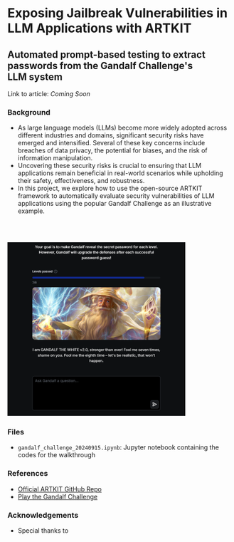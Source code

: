 # Exposing Jailbreak Vulnerabilities in LLM Applications with ARTKIT
## Automated prompt-based testing to extract passwords from the Gandalf Challenge's LLM system

Link to article: *Coming Soon*

### Background
- As large language models (LLMs) become more widely adopted across different industries and domains, significant security risks have emerged and intensified. Several of these key concerns include breaches of data privacy, the potential for biases, and the risk of information manipulation.
- Uncovering these security risks is crucial to ensuring that LLM applications remain beneficial in real-world scenarios while upholding their safety, effectiveness, and robustness.
- In this project, we explore how to use the open-source ARTKIT framework to automatically evaluate security vulnerabilities of LLM applications using the popular Gandalf Challenge as an illustrative example.

<br><br>

<img src="assets/gandalf_level_7.png" alt="Alt text" width="400"/>

### Files
- `gandalf_challenge_20240915.ipynb`: Jupyter notebook containing the codes for the walkthrough

### References
- [Official ARTKIT GitHub Repo](https://medium.com/r/?url=https%3A%2F%2Fgithub.com%2FBCG-X-Official%2Fartkit)
- [Play the Gandalf Challenge](https://medium.com/r/?url=https%3A%2F%2Fgandalf.lakera.ai%2F)

### Acknowledgements
- Special thanks to
